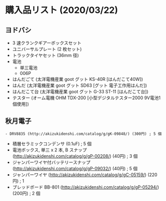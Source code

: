# 購入品リスト (2020/03/22)

## ヨドバシ
- 3 速クランクギアーボックスセット
- ユニバーサルプレート (2 枚セット)
- トラックタイヤセット (36mm 径)
- 電池
  - 単三電池
  - 006P
- はんだごて (太洋電機産業 goot グット KS-40R [はんだこて40W])
- はんだ (太洋電機産業 goot グット SD63 [グット 電子工作用はんだ])
- はんだこて台 (太洋電機産業 goot グット G-33 ST-11 [はんだこて台])
- テスター (オーム電機 OHM TDX-200 [小型デジタルテスター2000 9V電池1個使用])

## 秋月電子
    - DRV8835 (http://akizukidenshi.com/catalog/g/gK-09848/) (300円) ; 5 個
- 積層セラミックコンデンサ (0.1uF) ; 5 個
- 電池ボックス, 単三 x 2 本, B スナップ (http://akizukidenshi.com/catalog/g/gP-00208/) (40円) ; 3 個
- ジャンパーワイヤ付バッテリースナップ (http://akizukidenshi.com/catalog/g/gP-09032/) (40円) ; 5 個
- ジャンパーワイヤ (http://akizukidenshi.com/catalog/g/gC-05159/) (220円) ; 1
- ブレッドボード BB-801 (http://akizukidenshi.com/catalog/g/gP-05294/) (200円) ; 2 個
